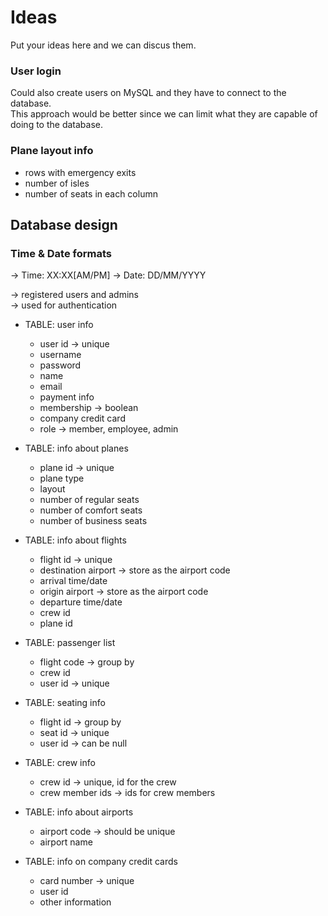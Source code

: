 
# Ideas
Put your ideas here and we can discus them.



### User login
Could also create users on MySQL and they have to connect to the database.  
This approach would be better since we can limit what they are capable of doing to the database.

  
### Plane layout info  
- rows with emergency exits
- number of isles
- number of seats in each column


## Database design
### Time & Date formats  
-> Time: XX:XX[AM/PM]
-> Date: DD/MM/YYYY


-> registered users and admins  
-> used for authentication
- TABLE: user info
    - user id -> unique
    - username
    - password
    - name
    - email
    - payment info
    - membership -> boolean
    - company credit card
    - role -> member, employee, admin

- TABLE: info about planes
    - plane id -> unique
    - plane type
    - layout
    - number of regular seats
    - number of comfort seats
    - number of business seats  

- TABLE: info about flights
    - flight id -> unique
    - destination airport -> store as the airport code
    - arrival time/date
    - origin airport -> store as the airport code
    - departure time/date
    - crew id
    - plane id

- TABLE: passenger list
    - flight code -> group by
    - crew id
    - user id -> unique

- TABLE: seating info
    - flight id -> group by
    - seat id -> unique
    - user id -> can be null

- TABLE: crew info
    - crew id -> unique, id for the crew
    - crew member ids -> ids for crew members

- TABLE: info about airports
    - airport code -> should be unique
    - airport name
    
- TABLE: info on company credit cards
    - card number -> unique
    - user id
    - other information
